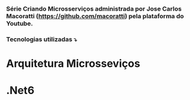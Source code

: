 ### Série Criando Microsserviços administrada por Jose Carlos Macoratti (https://github.com/macoratti) pela plataforma do Youtube.

### Tecnologias utilizadas ⤵

# Arquitetura Microsseviços
# .Net6
